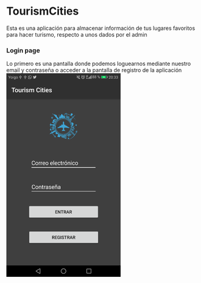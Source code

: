 # TourismCities
Esta es una aplicación para almacenar información de tus lugares favoritos para hacer turismo, respecto a unos dados por el admin

### Login page
 Lo primero es una pantalla donde podemos loguearnos mediante nuestro email y contraseña o acceder a la pantalla de registro de la aplicación
<img src="readmeIMG/login.png" width="300px">
